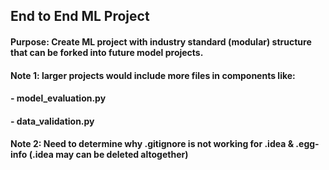 ## End to End ML Project
#### Purpose: Create ML project with industry standard (modular) structure that can be forked into future model projects. 
#### Note 1: larger projects would include more files in components like:
#### - model_evaluation.py
#### - data_validation.py
#### Note 2: Need to determine why .gitignore is not working for .idea & .egg-info (.idea may can be deleted altogether)